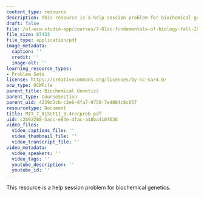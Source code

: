 ```yaml
---
content_type: resource
description: This resource is a help session problem for biochemical genetics.
draft: false
file: /ol-ocw-studio-app/courses/7-01sc-fundamentals-of-biology-fall-2011/c2b922885acce04edfaca18ba410f636_MIT_7_01SCF11_3.4recprob.pdf
file_size: 87433
file_type: application/pdf
image_metadata:
  caption: ''
  credit: ''
  image-alt: ''
learning_resource_types:
- Problem Sets
license: https://creativecommons.org/licenses/by-nc-sa/4.0/
ocw_type: OCWFile
parent_title: Biochemical Genetics
parent_type: CourseSection
parent_uid: 4239d3cb-c2e6-6fa7-9750-7ed884c8c657
resourcetype: Document
title: MIT_7_01SCF11_3.4recprob.pdf
uid: c2b92288-5acc-e04e-dfac-a18ba410f636
video_files:
  video_captions_file: ''
  video_thumbnail_file: ''
  video_transcript_file: ''
video_metadata:
  video_speakers: ''
  video_tags: ''
  youtube_description: ''
  youtube_id: ''
---
```

This resource is a help session problem for biochemical genetics.